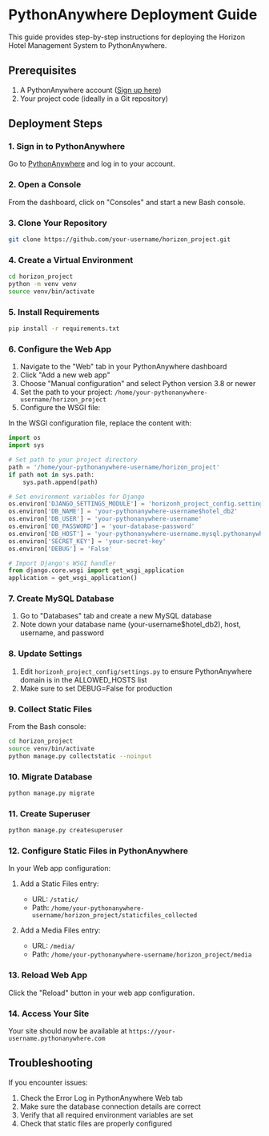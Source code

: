 # PythonAnywhere Deployment Guide

This guide provides step-by-step instructions for deploying the Horizon Hotel Management System to PythonAnywhere.

## Prerequisites

1. A PythonAnywhere account ([Sign up here](https://www.pythonanywhere.com/))
2. Your project code (ideally in a Git repository)

## Deployment Steps

### 1. Sign in to PythonAnywhere

Go to [PythonAnywhere](https://www.pythonanywhere.com/) and log in to your account.

### 2. Open a Console

From the dashboard, click on "Consoles" and start a new Bash console.

### 3. Clone Your Repository

```bash
git clone https://github.com/your-username/horizon_project.git
```

### 4. Create a Virtual Environment

```bash
cd horizon_project
python -m venv venv
source venv/bin/activate
```

### 5. Install Requirements

```bash
pip install -r requirements.txt
```

### 6. Configure the Web App

1. Navigate to the "Web" tab in your PythonAnywhere dashboard
2. Click "Add a new web app"
3. Choose "Manual configuration" and select Python version 3.8 or newer
4. Set the path to your project: `/home/your-pythonanywhere-username/horizon_project`
5. Configure the WSGI file:

In the WSGI configuration file, replace the content with:

```python
import os
import sys

# Set path to your project directory
path = '/home/your-pythonanywhere-username/horizon_project'
if path not in sys.path:
    sys.path.append(path)

# Set environment variables for Django
os.environ['DJANGO_SETTINGS_MODULE'] = 'horizonh_project_config.settings'
os.environ['DB_NAME'] = 'your-pythonanywhere-username$hotel_db2'
os.environ['DB_USER'] = 'your-pythonanywhere-username'
os.environ['DB_PASSWORD'] = 'your-database-password'
os.environ['DB_HOST'] = 'your-pythonanywhere-username.mysql.pythonanywhere-services.com'
os.environ['SECRET_KEY'] = 'your-secret-key'
os.environ['DEBUG'] = 'False'

# Import Django's WSGI handler
from django.core.wsgi import get_wsgi_application
application = get_wsgi_application()
```

### 7. Create MySQL Database

1. Go to "Databases" tab and create a new MySQL database
2. Note down your database name (your-username$hotel_db2), host, username, and password

### 8. Update Settings

1. Edit `horizonh_project_config/settings.py` to ensure PythonAnywhere domain is in the ALLOWED_HOSTS list
2. Make sure to set DEBUG=False for production

### 9. Collect Static Files

From the Bash console:

```bash
cd horizon_project
source venv/bin/activate
python manage.py collectstatic --noinput
```

### 10. Migrate Database

```bash
python manage.py migrate
```

### 11. Create Superuser

```bash
python manage.py createsuperuser
```

### 12. Configure Static Files in PythonAnywhere

In your Web app configuration:

1. Add a Static Files entry:

   - URL: `/static/`
   - Path: `/home/your-pythonanywhere-username/horizon_project/staticfiles_collected`

2. Add a Media Files entry:
   - URL: `/media/`
   - Path: `/home/your-pythonanywhere-username/horizon_project/media`

### 13. Reload Web App

Click the "Reload" button in your web app configuration.

### 14. Access Your Site

Your site should now be available at `https://your-username.pythonanywhere.com`

## Troubleshooting

If you encounter issues:

1. Check the Error Log in PythonAnywhere Web tab
2. Make sure the database connection details are correct
3. Verify that all required environment variables are set
4. Check that static files are properly configured
